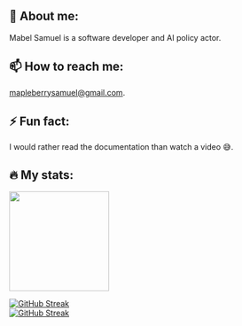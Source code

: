 ## 🌟 About me:
Mabel Samuel is a software developer and AI policy actor.
## 📫 How to reach me: 
mapleberrysamuel@gmail.com.
## ⚡ Fun fact: 
I would rather read the documentation than watch a video 😅.
## 🔥 My stats:

<p>
  <img height="180em" src="https://github-readme-stats.vercel.app/api?username=MabelSamuel&show_icons=true&hide_border=true&count_private=true&include_all_commits=true&theme=dark" />
</p>

<!-- ![Mabel's GitHub Stats](./assets/github-stats.svg) -->
<!---
[![GitHub Streak](https://github-readme-stats.vercel.app/api?username=MabelSamuel&show_icons=true&theme=dark)](https://github-readme-stats.vercel.app/api?username=MabelSamuel&show_icons=true&theme=dark)<br> 
--->
[![GitHub Streak](https://github-readme-streak-stats.herokuapp.com?user=MabelSamuel&exclude_days=Sun%2CSat)](https://git.io/streak-stats)<br>
[![GitHub Streak](https://github-readme-stats.vercel.app/api/top-langs/?username=MabelSamuel&langs_count=8&layout=compact)](https://github-readme-stats.vercel.app)

<!---
MabelSamuel/MabelSamuel is a ✨ special ✨ repository because its `README.md` (this file) appears on your GitHub profile.
You can click the Preview link to take a look at your changes.
--->
